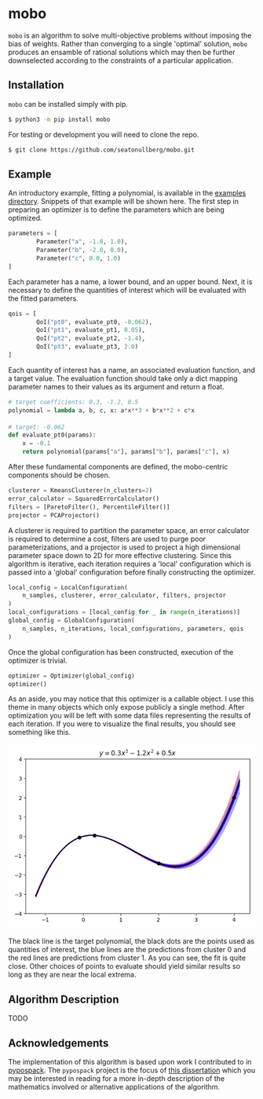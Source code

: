 # mobo
`mobo` is an algorithm to solve multi-objective problems without imposing the bias of weights. Rather than converging to a single 'optimal' solution, `mobo` produces an ensamble of rational solutions which may then be further downselected according to the constraints of a particular application.

## Installation
`mobo` can be installed simply with pip. 
```bash
$ python3 -m pip install mobo
```
For testing or development you will need to clone the repo.
```bash
$ git clone https://github.com/seatonullberg/mobo.git
```

## Example
An introductory example, fitting a polynomial, is available in the [examples directory](./examples). Snippets of that example will be shown here. The first step in preparing an optimizer is to define the parameters which are being optimized.
```python
parameters = [
        Parameter("a", -1.0, 1.0), 
        Parameter("b", -2.0, 0.0),
        Parameter("c", 0.0, 1.0)
]
```
Each parameter has a name, a lower bound, and an upper bound. Next, it is necessary to define the quantities of interest which will be evaluated with the fitted parameters.
```python
qois = [
        QoI("pt0", evaluate_pt0, -0.062),
        QoI("pt1", evaluate_pt1, 0.05),
        QoI("pt2", evaluate_pt2, -1.4),
        QoI("pt3", evaluate_pt3, 2.0)
]
```
Each quantity of interest has a name, an associated evaluation function, and a target value. The evaluation function should take only a dict mapping parameter names to their values as its argument and return a float.
```python
# target coefficients: 0.3, -1.2, 0.5
polynomial = lambda a, b, c, x: a*x**3 + b*x**2 + c*x

# target: -0.062
def evaluate_pt0(params):
    x = -0.1
    return polynomial(params["a"], params["b"], params["c"], x)
```
After these fundamental components are defined, the mobo-centric components should be chosen.
```python
clusterer = KmeansClusterer(n_clusters=2)
error_calculator = SquaredErrorCalculator()
filters = [ParetoFilter(), PercentileFilter()]
projector = PCAProjector()
```
A clusterer is required to partition the parameter space, an error calculator is required to determine a cost, filters are used to purge poor parameterizations, and a projector is used to project a high dimensional parameter space down to 2D for more effective clustering. Since this algorithm is iterative, each iteration requires a 'local' configuration which is passed into a 'global' configuration before finally constructing the optimizer.
```python
local_config = LocalConfiguration(
    n_samples, clusterer, error_calculator, filters, projector
)
local_configurations = [local_config for _ in range(n_iterations)]
global_config = GlobalConfiguration(
    n_samples, n_iterations, local_configurations, parameters, qois
)
```
Once the global configuration has been constructed, execution of the optimizer is trivial.
```python
optimizer = Optimizer(global_config)    
optimizer()
```
As an aside, you may notice that this optimizer is a callable object. I use this theme in many objects which only expose publicly a single method. After optimization you will be left with some data files representing the results of each iteration. If you were to visualize the final results, you should see something like this.

![polynomial fit results](./figures/polynomial.png)

The black line is the target polynomial, the black dots are the points used as quantities of interest, the blue lines are the predictions from cluster 0 and the red lines are predictions from cluster 1. As you can see, the fit is quite close. Other choices of points to evaluate should yield similar results so long as they are near the local extrema.

## Algorithm Description
TODO

## Acknowledgements
The implementation of this algorithm is based upon work I contributed to in [pypospack](https://github.com/eragasa/pypospack). The `pypospack` project is the focus of [this dissertation](http://phillpot.mse.ufl.edu/wp-content/uploads/2019/08/2019_Ragasa_Dissertation.pdf) which you may be interested in reading for a more in-depth description of the mathematics involved or alternative applications of the algorithm. 
